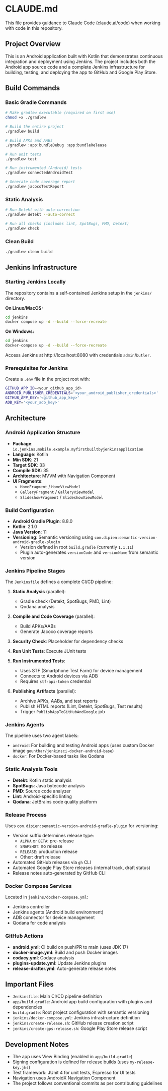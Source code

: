 # CLAUDE.md

This file provides guidance to Claude Code (claude.ai/code) when working with code in this repository.

## Project Overview

This is an Android application built with Kotlin that demonstrates continuous integration and deployment using Jenkins. The project includes both the Android app source code and a complete Jenkins infrastructure for building, testing, and deploying the app to GitHub and Google Play Store.

## Build Commands

### Basic Gradle Commands

```bash
# Make gradlew executable (required on first use)
chmod +x ./gradlew

# Build the entire project
./gradlew build

# Build APKs and AABs
./gradlew :app:bundleDebug :app:bundleRelease

# Run unit tests
./gradlew test

# Run instrumented (Android) tests
./gradlew connectedAndroidTest

# Generate code coverage report
./gradlew jacocoTestReport
```

### Static Analysis

```bash
# Run Detekt with auto-correction
./gradlew detekt --auto-correct

# Run all checks (includes lint, SpotBugs, PMD, Detekt)
./gradlew check
```

### Clean Build

```bash
./gradlew clean build
```

## Jenkins Infrastructure

### Starting Jenkins Locally

The repository contains a self-contained Jenkins setup in the `jenkins/` directory.

**On Linux/MacOS:**
```bash
cd jenkins
docker compose up -d --build --force-recreate
```

**On Windows:**
```bash
cd jenkins
docker-compose up -d --build --force-recreate
```

Access Jenkins at http://localhost:8080 with credentials `admin`/`butler`.

### Prerequisites for Jenkins

Create a `.env` file in the project root with:
```bash
GITHUB_APP_ID=<your_github_app_id>
ANDROID_PUBLISHER_CREDENTIALS='<your_android_publisher_credentials>'
GITHUB_APP_KEY='<github_app_key>'
ADB_KEY='<your_adb_key>'
```

## Architecture

### Android Application Structure

- **Package**: `io.jenkins.mobile.example.myfirstbuiltbyjenkinsapplication`
- **Language**: Kotlin
- **Min SDK**: 21
- **Target SDK**: 33
- **Compile SDK**: 35
- **Architecture**: MVVM with Navigation Component
- **UI Fragments**:
  - `HomeFragment` / `HomeViewModel`
  - `GalleryFragment` / `GalleryViewModel`
  - `SlideshowFragment` / `SlideshowViewModel`

### Build Configuration

- **Android Gradle Plugin**: 8.8.0
- **Kotlin**: 2.1.0
- **Java Version**: 11
- **Versioning**: Semantic versioning using `com.dipien:semantic-version-android-gradle-plugin`
  - Version defined in root `build.gradle` (currently `1.1.11`)
  - Plugin auto-generates `versionCode` and `versionName` from semantic version

### Jenkins Pipeline Stages

The `Jenkinsfile` defines a complete CI/CD pipeline:

1. **Static Analysis** (parallel):
   - Gradle check (Detekt, SpotBugs, PMD, Lint)
   - Qodana analysis

2. **Compile and Code Coverage** (parallel):
   - Build APKs/AABs
   - Generate Jacoco coverage reports

3. **Security Check**: Placeholder for dependency checks

4. **Run Unit Tests**: Execute JUnit tests

5. **Run Instrumented Tests**:
   - Uses STF (Smartphone Test Farm) for device management
   - Connects to Android devices via ADB
   - Requires `stf-api-token` credential

6. **Publishing Artifacts** (parallel):
   - Archive APKs, AABs, and test reports
   - Publish HTML reports (Lint, Detekt, SpotBugs, Test results)
   - Trigger `PublishAppToGitHubAndGoogle` job

### Jenkins Agents

The pipeline uses two agent labels:
- `android`: For building and testing Android apps (uses custom Docker image `gounthar/jenkinsci-docker-android-base`)
- `docker`: For Docker-based tasks like Qodana

### Static Analysis Tools

- **Detekt**: Kotlin static analysis
- **SpotBugs**: Java bytecode analysis
- **PMD**: Source code analyzer
- **Lint**: Android-specific linting
- **Qodana**: JetBrains code quality platform

### Release Process

Uses `com.dipien:semantic-version-android-gradle-plugin` for versioning:
- Version suffix determines release type:
  - `ALPHA` or `BETA`: pre-release
  - `SNAPSHOT`: no release
  - `RELEASE`: production release
  - Other: draft release
- Automated GitHub releases via `gh` CLI
- Automated Google Play Store releases (internal track, draft status)
- Release notes auto-generated by GitHub CLI

### Docker Compose Services

Located in `jenkins/docker-compose.yml`:
- Jenkins controller
- Jenkins agents (Android build environment)
- ADB connector for device management
- Qodana for code analysis

### GitHub Actions

- **android.yml**: CI build on push/PR to main (uses JDK 17)
- **docker-image.yml**: Build and push Docker images
- **codacy.yml**: Codacy analysis
- **plugins-update.yml**: Update Jenkins plugins
- **release-drafter.yml**: Auto-generate release notes

## Important Files

- `Jenkinsfile`: Main CI/CD pipeline definition
- `app/build.gradle`: Android app build configuration with plugins and dependencies
- `build.gradle`: Root project configuration with semantic versioning
- `jenkins/docker-compose.yml`: Jenkins infrastructure definition
- `jenkins/create-release.sh`: GitHub release creation script
- `jenkins/create-gps-release.sh`: Google Play Store release script

## Development Notes

- The app uses View Binding (enabled in `app/build.gradle`)
- Signing configuration is defined for release builds (uses `my-release-key.jks`)
- Test framework: JUnit 4 for unit tests, Espresso for UI tests
- Navigation uses AndroidX Navigation Component
- The project follows conventional commits as per contributing guidelines
